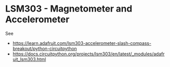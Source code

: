 # LSM303 - Magnetometer and Accelerometer

See 
- <https://learn.adafruit.com/lsm303-accelerometer-slash-compass-breakout/python-circuitpython>
- <https://docs.circuitpython.org/projects/lsm303/en/latest/_modules/adafruit_lsm303.html>

